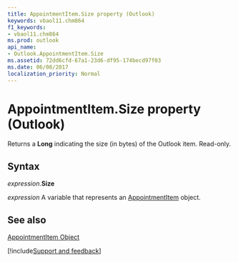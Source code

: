 ```yaml
---
title: AppointmentItem.Size property (Outlook)
keywords: vbaol11.chm864
f1_keywords:
- vbaol11.chm864
ms.prod: outlook
api_name:
- Outlook.AppointmentItem.Size
ms.assetid: 72dd6cfd-67a1-23d6-df95-174becd97f03
ms.date: 06/08/2017
localization_priority: Normal
---
```



# AppointmentItem.Size property (Outlook)

Returns a **Long** indicating the size (in bytes) of the Outlook item. Read-only.


## Syntax

_expression_.**Size**

_expression_ A variable that represents an [AppointmentItem](Outlook.AppointmentItem.md) object.


## See also


[AppointmentItem Object](Outlook.AppointmentItem.md)

[!include[Support and feedback](~/includes/feedback-boilerplate.md)]